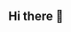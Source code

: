 ## Hi there 👋

<!--
**enzolovesbanmian/enzolovesbanmian** is a ✨ _special_ ✨ repository because its `README.md` (this file) appears on your GitHub profile.

Here are some ideas to get you started:

- 🔭 I’m currently working on FULLSD
- 🌱 I’m currently learning CEN
- 👯 I’m looking to collaborate on projects
- 🤔 I’m looking for help with leetcode
-->

